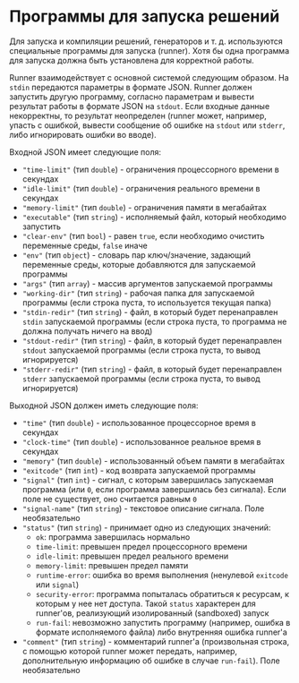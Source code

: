 # Программы для запуска решений

Для запуска и компиляции решений, генераторов и т. д. используются специальные программы для запуска (runner). Хотя бы одна программа для запуска должна быть установлена для корректной работы.

Runner взаимодействует с основной системой следующим образом. На `stdin` передаются параметры в формате JSON. Runner должен запустить другую программу, согласно параметрам и вывести результат работы в формате JSON на `stdout`. Если входные данные некорректны, то результат неопределен (runner может, например, упасть с ошибкой, вывести сообщение об ошибке на `stdout` или `stderr`, либо игнорировать ошибки во вводе).

Входной JSON имеет следующие поля:

- `"time-limit"` (тип `double`) - ограничения процессорного времени в секундах
- `"idle-limit"` (тип `double`) - ограничения реального времени в секундах  
- `"memory-limit"` (тип `double`) - ограничения памяти в мегабайтах  
- `"executable"` (тип `string`) - исполняемый файл, который необходимо запустить  
- `"clear-env"` (тип `bool`) - равен `true`, если необходимо очистить переменные среды, `false` иначе  
- `"env"` (тип `object`) - словарь пар ключ/значение, задающий переменные среды, которые добавляются для запускаемой программы  
- `"args"` (тип `array`) - массив аргументов запускаемой программы  
- `"working-dir"` (тип `string`) - рабочая папка для запускаемой программы (если строка пуста, то используется текущая папка)  
- `"stdin-redir"` (тип `string`) - файл, в который будет перенаправлен `stdin` запускаемой программы (если строка пуста, то программа не должна получать ничего на ввод)  
- `"stdout-redir"` (тип `string`) - файл, в который будет перенаправлен `stdout` запускаемой программы (если строка пуста, то вывод игнорируется)  
- `"stderr-redir"` (тип `string`) - файл, в который будет перенаправлен `stderr` запускаемой программы (если строка пуста, то вывод игнорируется)  

Выходной JSON должен иметь следующие поля:

- `"time"` (тип `double`) - использованное процессорное время в секундах  
- `"clock-time"` (тип `double`) - использованное реальное время в секундах  
- `"memory"` (тип `double`) - использованный объем памяти в мегабайтах  
- `"exitcode"` (тип `int`) - код возврата запускаемой программы  
- `"signal"` (тип `int`) - сигнал, с которым завершилась запускаемая   программа (или `0`, если программа завершилась без сигнала). Если поле не существует, оно считается равным `0`  
- `"signal-name"` (тип `string`) - текстовое описание сигнала. Поле необязательно  
- `"status"` (тип `string`) - принимает одно из следующих значений:  
	- `ok`: программа завершилась нормально  
	- `time-limit`: превышен предел процессорного времени  
	- `idle-limit`: превышен предел реального времени  
	- `memory-limit`: превышен предел памяти  
	- `runtime-error`: ошибка во время выполнения (ненулевой `exitcode` или `signal`)  
	- `security-error`: программа попыталась обратиться к ресурсам, к которым у нее нет доступа. Такой `status` характерен для runner'ов, реализующий изолированный (sandboxed) запуск  
	- `run-fail`: невозможно запустить программу (например, ошибка в формате исполняемого файла) либо внутренняя ошибка runner'а  
- `"comment"` (тип `string`) -  комментарий runner'а (произвольная строка, с помощью которой runner может передать, например, дополнительную информацию об ошибке в случае `run-fail`). Поле необязательно  
